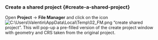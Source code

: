 ### Create a shared project {#create-a-shared-project}

Open **Project** → **File Manager** and click on the icon ![C:\Users\Valentin\AppData\Local\Temp\02_FM.png](C:\Temp\Gitbook3\export\assets\cusersvalentinappdatalocaltem.png) “create shared project”. This will pop-up a pre-filled version of the create project window with geometry and CRS taken from the original project.